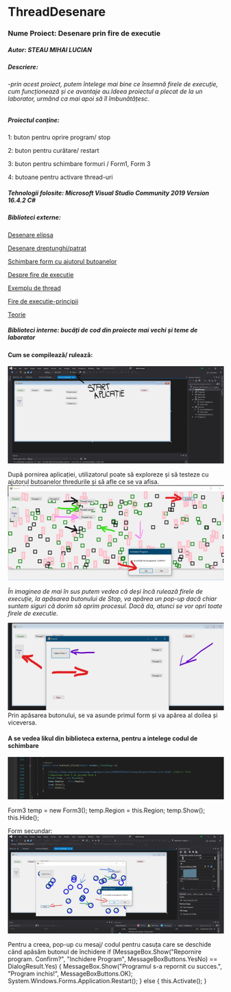 # ThreadDesenare

### Nume Proiect: Desenare prin fire de executie

##### Autor: STEAU MIHAI LUCIAN

##### Descriere: 
 ######  -_prin acest proiect, putem întelege mai bine ce însemnă firele de execuție, cum funcționează și ce avantaje au.Ideea proiectul a plecat de la un laborator, urmând ca mai apoi să îl îmbunătățesc._

##### Proiectul conține:

1: buton pentru oprire program/ stop

2: buton pentru curătare/ restart

3: buton pentru schimbare formuri / Form1, Form 3

4: butoane pentru activare thread-uri

##### Tehnologii folosite: Microsoft Visual Studio Community 2019 Version 16.4.2  C#

##### Biblioteci externe:

 [Desenare elipsa](https://docs.microsoft.com/en-us/dotnet/api/system.drawing.graphics.drawellipse?view=netframework-4.8)
 
 [Desenare dreptunghi/patrat](https://docs.microsoft.com/en-us/dotnet/api/system.drawing.graphics.drawrectangle?view=netframework-4.8)
 
 [Schimbare form cu ajutorul butoanelor](https://www.experts-exchange.com/questions/23839339/Switching-between-Forms-in-C.html)
 
 [Despre fire de executie](https://www.pluralsight.com/guides/how-to-write-your-first-multi-threaded-application-with-c)
 
 [Exemplu de thread](https://www.c-sharpcorner.com/article/understanding-multithreading-and-multitasking-in-c-sharp/)
 
 [Fire de executie-principii](http://marvinproject.sourceforge.net/en/tutorials/03_multithreading/multithreading.html)
 
[Teorie](https://foxlearn.com/articles/multi-threading-in-csharp.html)

##### Biblioteci interne: bucăți de cod din proiecte mai vechi și teme de laborator

#### Cum se compilează/ rulează:
![logo](https://github.com/steaumihai/ThreadDesenare/blob/master/Screen/2020-01-15_LI%20(2).jpg "Pornine")

După pornirea aplicației, utilizatorul poate să exploreze și să testeze cu ajutorul butoanelor thredurile și să afle ce se va afisa.
![pornire](https://github.com/steaumihai/ThreadDesenare/blob/master/Screen/2020-01-15%20(4)_LI.jpg "butoane")

_În imaginea de mai în sus putem vedea că deși încă rulează firele de execuție, la apăsarea butonului de Stop, va apărea un pop-up dacă
chiar suntem siguri că dorim să oprim procesul. Dacă da, atunci se vor opri toate firele de executie._ 

![Schimbare](https://github.com/steaumihai/ThreadDesenare/blob/master/Screen/2020-01-15%20(5)_LI.jpg "swich")
Prin apăsarea butonului, se va asunde primul form și va apărea al doilea și viceversa.

#### A se vedea likul din biblioteca externa, pentru a intelege codul de schimbare

![Schimare](https://github.com/steaumihai/ThreadDesenare/blob/master/Screen/2020-01-15%20(8).png "swch")

Form3 temp = new Form3();
            temp.Region = this.Region;
            temp.Show();
            this.Hide();
            
 Form secundar:
 ![ds](https://github.com/steaumihai/ThreadDesenare/blob/master/Screen/2020-01-15%20(6)_LI.jpg "secondform")
 
 Pentru a creea, pop-up cu mesaj/ codul pentru casuța care se deschide când apăsăm butonul de închidere
  if (MessageBox.Show("Repornire program. Confirm?", "Inchidere Program", MessageBoxButtons.YesNo) == DialogResult.Yes)
            {
                MessageBox.Show("Programul s-a repornit cu succes.", "Program inchis!", MessageBoxButtons.OK);
                System.Windows.Forms.Application.Restart();
            }
            else
            {
                this.Activate();
            }
 
